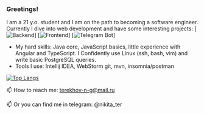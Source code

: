 ### Greetings!
I am a 21 y.o. student and I am on the path to becoming a software engineer. Currently I dive into web development and have some interesting projects:
[![Backend](https://github.com/Terekhov-Nikita/Hotel-it-back)]
[![Frontend](https://github.com/Terekhov-Nikita/Hotel-it-front)]
[![Telegram Bot](https://github.com/Terekhov-Nikita/TelegramBot)]

- My hard skills: Java core, JavaScript basics, little experience with Angular and TypeScript. I Confidently use Linux (ssh, bash, vim) and write basic PostgreSQL queries.
- Tools I use: Intellij IDEA, WebStorm git, mvn, insomnia/postman

[![Top Langs](https://github-readme-stats.vercel.app/api/top-langs/?username=nikikiT&layout=compact)](https://github.com/nikikiT/github-readme-stats)

📫 How to reach me: terekhov-n-g@mail.ru

📫 Or you can find me in telegram: @nikita_ter

<!--
**nikikiT/nikikiT** is a ✨ _special_ ✨ repository because its `README.md` (this file) appears on your GitHub profile.

Here are some ideas to get you started:

- 🔭 I’m currently working on ...
- 🌱 I’m currently learning ...
- 👯 I’m looking to collaborate on ...
- 🤔 I’m looking for help with ...
- 💬 Ask me about ...
- 📫 How to reach me: ...
- 😄 Pronouns: ...
- ⚡ Fun fact: ...
-->

